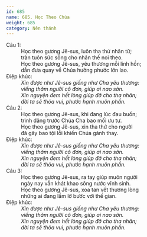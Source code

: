 ```yaml
---
id: 685
name: 685. Học Theo Chúa
weight: 685
category: Nên thánh
---
```

<dl><dt>Câu 1:</dt><dd data-verse="1">Học theo gương Jê-sus, luôn tha thứ nhân từ; <br/>tràn tuôn sức sống cho nhân thế noi theo. <br/>Học theo gương Jê-sus, yêu thương mỗi linh hồn; <br/>dẫn đưa quay về Chúa hưởng phước lớn lao. </dd><dt>Điệp khúc:</dt><dd data-chorus="1"><em>Xin được như Jê-sus giống như Cha yêu thương: <br/>viếng thăm người cô đơn, giúp ai nao sờn. <br/>Xin nguyện đem hết lòng giúp đỡ cho tha nhân; <br/>đời ta sẽ thỏa vui, phước hạnh muôn phần. </em></dd><dt>Câu 2:</dt><dd data-verse="2">Học theo gương Jê-sus, khi đang lúc đau buồn; <br/>trình dâng trước Chúa Cha bao mối ưu tư. <br/>Học theo gương Jê-sus, xin tha thứ cho người <br/>đã gây bao tội lỗi khiến Chúa gánh thay. </dd><dt>Điệp khúc:</dt><dd data-chorus="1"><em>Xin được như Jê-sus giống như Cha yêu thương: <br/>viếng thăm người cô đơn, giúp ai nao sờn. <br/>Xin nguyện đem hết lòng giúp đỡ cho tha nhân; <br/>đời ta sẽ thỏa vui, phước hạnh muôn phần. </em></dd><dt>Câu 3:</dt><dd data-verse="3">Học theo gương Jê-sus, ra tay giúp muôn người <br/>ngày nay vẫn khát khao sông nước vĩnh sinh. <br/>Học theo gương Jê-sus, xoa tan vết thương lòng <br/>những ai đang lầm lỡ bước với thế gian. </dd><dt>Điệp khúc:</dt><dd data-chorus="1"><em>Xin được như Jê-sus giống như Cha yêu thương: <br/>viếng thăm người cô đơn, giúp ai nao sờn. <br/>Xin nguyện đem hết lòng giúp đỡ cho tha nhân; <br/>đời ta sẽ thỏa vui, phước hạnh muôn phần. </em></dd></dl>
